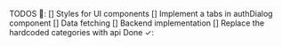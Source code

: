 TODOS 󱃔:
[] Styles for UI components
[] Implement a tabs in authDialog component
[] Data fetching
[] Backend implementation
[] Replace the hardcoded categories with api
Done ✓:
